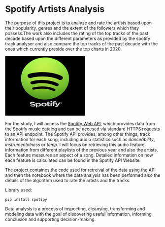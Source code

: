 # Spotify Artists Analysis

The purpose of this project is to analyze and rate the artists based upon their popularity, genres and the extent of the followers which they possess.The work also includes the rating of the top tracks of the past decade based upon the different parameters as provided by the spotify track analyser and also compare the top tracks of the past decade with the ones which currently preside over the top charts in 2020.

![VGG16 Model Architecture](data/logo.jpg)


For the study, I will access the [Spotify Web API](https://beta.developer.spotify.com/web-api/), which provides data from the Spotify music catalog and can be accesed via standard HTTPS requests to an API endpoint. The Spotify API provides, among other things, track information for each song, including audio statistics such as *danceability*, *instrumentalness* or *temp*. I will focus on retrieving this audio feature information from different playlists of the previous year and also the artists. Each feature measures an aspect of a song. Detailed information on how each feature is calculated can be found in the Spotify API Website.

The project containes the code used for retreival of the data using the API and then the notebook where the data analysis has been performed also the details of the algorithm used to rate the artists and the tracks.

Library used:
```
pip install spotipy
```

Data analysis is a process of inspecting, cleansing, transforming and modeling data with the goal of discovering useful information, informing conclusion and supporting decision-making.
